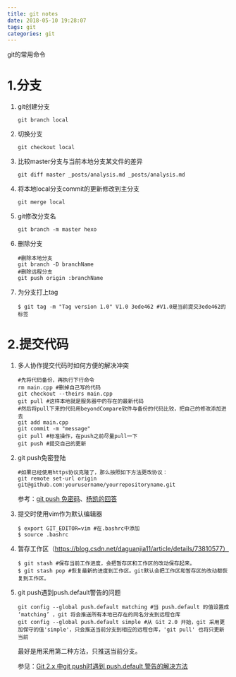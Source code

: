 ```yaml
---
title: git notes
date: 2018-05-10 19:28:07
tags: git
categories: git
---
```


git的常用命令

# 1.分支

1. git创建分支

   ```shell
   git branch local
   ```

2. 切换分支

   ```shell
   git checkout local
   ```

3. 比较master分支与当前本地分支某文件的差异

   ```shell
   git diff master _posts/analysis.md _posts/analysis.md
   ```

4. 将本地local分支commit的更新修改到主分支

   ```shell
   git merge local
   ```

5. git修改分支名

   ```shell
   git branch -m master hexo
   ```

6. 删除分支

   ```shell
   #删除本地分支
   git branch -D branchName 
   #删除远程分支
   git push origin :branchName
   ```

7. 为分支打上tag

   ```shell
   $ git tag -m "Tag version 1.0" V1.0 3ede462 #V1.0是当前提交3ede462的标签
   ```


# 2.提交代码

1. 多人协作提交代码时如何方便的解决冲突

   ```shell
   #先将代码备份，再执行下行命令
   rm main.cpp #删掉自己写的代码
   git checkout --theirs main.cpp
   git pull #这样本地就是服务器中的存在的最新代码
   #然后将pull下来的代码用beyondCompare软件与备份的代码比较，把自己的修改添加进去
   git add main.cpp 
   git commit -m "message"
   git pull #标准操作，在push之前尽量pull一下
   git push #提交自己的更新
   ```

2. git push免密登陆

   ```shell
   #如果已经使用https协议克隆了，那么按照如下方法更改协议： 
   git remote set-url origin git@github.com:yourusername/yourrepositoryname.git
   ```

   参考：[git push 免密码](https://bryceyang.github.io/blog/2017/05/25/Tips/#heading-git-push-%E5%85%8D%E5%AF%86%E7%A0%[81)、[杨凯的回答](https://www.zhihu.com/question/31836445)

3. 提交时使用vim作为默认编辑器

   ```shell
   $ export GIT_EDITOR=vim #在.bashrc中添加
   $ source .bashrc
   ```

4. 暂存工作区（https://blog.csdn.net/daguanjia11/article/details/73810577）

   ```shell
   $ git stash #保存当前工作进度，会把暂存区和工作区的改动保存起来。
   $ git stash pop #恢复最新的进度到工作区。git默认会把工作区和暂存区的改动都恢复到工作区。
   ```

5. git push遇到push.default警告的问题

   ```shell
   git config --global push.default matching #当 push.default 的值设置成 ‘matching’ ，git 将会推送所有本地已存在的同名分支到远程仓库
   git config --global push.default simple #从 Git 2.0 开始，git 采用更加保守的值'simple'，只会推送当前分支到相应的远程仓库，'git pull' 也将只更新当前
   ```

   最好是用采用第二种方法，只推送当前分支。

   参见：[Git 2.x 中git push时遇到 push.default 警告的解决方法](https://www.jianshu.com/p/e26175b2e916)